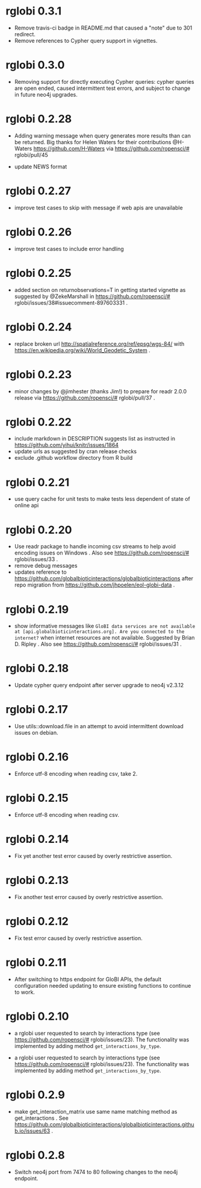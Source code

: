 # rglobi 0.3.1
 * Remove travis-ci badge in README.md that caused a "note" due to 301 redirect.
 * Remove references to Cypher query support in vignettes.

# rglobi 0.3.0
 * Removing support for directly executing Cypher queries: cypher queries are open ended, caused intermittent test errors, and subject to change in future neo4j upgrades. 

# rglobi 0.2.28

 * Adding warning message when query generates more results than can be returned. Big thanks for Helen Waters for their contributions @H-Waters https://github.com/H-Waters via https://github.com/ropensci/# rglobi/pull/45
 
  * update NEWS format

# rglobi 0.2.27

 * improve test cases to skip with message if web apis are unavailable

# rglobi 0.2.26

  * improve test cases to include error handling

# rglobi 0.2.25

  * added section on returnobservations=T in getting started vignette as suggested by @ZekeMarshall in https://github.com/ropensci/# rglobi/issues/38#issuecomment-897603331 .

# rglobi 0.2.24

  * replace broken url http://spatialreference.org/ref/epsg/wgs-84/ with https://en.wikipedia.org/wiki/World_Geodetic_System .

# rglobi 0.2.23

  * minor changes by @jimhester (thanks Jim!) to prepare for readr 2.0.0 release via https://github.com/ropensci/# rglobi/pull/37 .

# rglobi 0.2.22

  * include markdown in DESCRIPTION suggests list as instructed in https://github.com/yihui/knitr/issues/1864
  * update urls as suggested by cran release checks
  * exclude .github workflow directory from R build

# rglobi 0.2.21

  * use query cache for unit tests to make tests less dependent of state of online api

# rglobi 0.2.20

  * Use readr package to handle incoming csv streams to help avoid encoding issues on Windows . Also see https://github.com/ropensci/# rglobi/issues/33 .
  * remove debug messages
  * updates reference to https://github.com/globalbioticinteractions/globalbioticinteractions after repo migration from https://github.com/jhpoelen/eol-globi-data . 

# rglobi 0.2.19

  * show informative messages like ```GloBI data services are not available at [api.globalbioticinteractions.org]. Are you connected to the internet?``` when internet resources are not available. Suggested by Brian D. Ripley . Also see https://github.com/ropensci/# rglobi/issues/31 .

# rglobi 0.2.18

  * Update cypher query endpoint after server upgrade to neo4j v2.3.12

# rglobi 0.2.17

  * Use utils::download.file in an attempt to avoid intermittent download issues on debian.  

# rglobi 0.2.16

  * Enforce utf-8 encoding when reading csv, take 2. 

# rglobi 0.2.15

  * Enforce utf-8 encoding when reading csv. 

# rglobi 0.2.14

  * Fix yet another test error caused by overly restrictive assertion.

# rglobi 0.2.13

  * Fix another test error caused by overly restrictive assertion.

# rglobi 0.2.12

  * Fix test error caused by overly restrictive assertion.

# rglobi 0.2.11

  * After switching to https endpoint for GloBI APIs, the default configuration needed updating to ensure existing functions to continue to work.

# rglobi 0.2.10

  * a rglobi user requested to search by interactions type (see https://github.com/ropensci/# rglobi/issues/23). The functionality was implemented by adding method ```get_interactions_by_type```.

 * a rglobi user requested to search by interactions type (see https://github.com/ropensci/# rglobi/issues/23). The functionality was implemented by adding method ```get_interactions_by_type```.

# rglobi 0.2.9

  * make get_interaction_matrix use same name matching method as get_interactions . See https://github.com/globalbioticinteractions/globalbioticinteractions.github.io/issues/63 .

# rglobi 0.2.8

  * Switch neo4j port from 7474 to 80 following changes to the neo4j endpoint.
